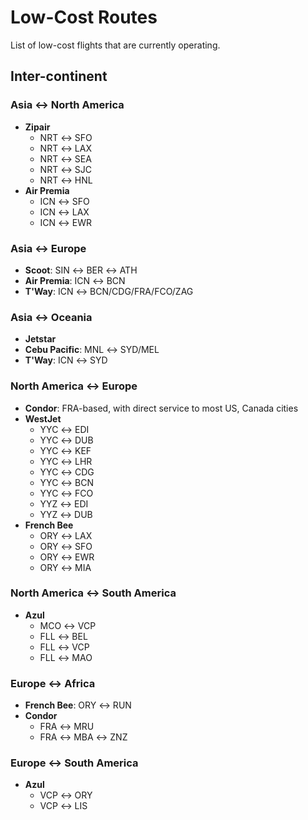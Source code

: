 # Low-Cost Routes

List of low-cost flights that are currently operating.

## Inter-continent

### Asia ↔︎ North America

- **Zipair**
  - NRT ↔︎ SFO
  - NRT ↔︎ LAX
  - NRT ↔︎ SEA
  - NRT ↔︎ SJC
  - NRT ↔︎ HNL
- **Air Premia**
  - ICN ↔︎ SFO
  - ICN ↔︎ LAX
  - ICN ↔︎ EWR

### Asia ↔︎ Europe

- **Scoot**: SIN ↔︎ BER ↔︎ ATH
- **Air Premia**: ICN ↔︎ BCN
- **T'Way**: ICN ↔︎ BCN/CDG/FRA/FCO/ZAG

### Asia ↔︎ Oceania

- **Jetstar**
- **Cebu Pacific**: MNL ↔︎ SYD/MEL
- **T'Way**: ICN ↔︎ SYD

### North America ↔︎ Europe

- **Condor**: FRA-based, with direct service to most US, Canada cities
- **WestJet**
  - YYC ↔︎ EDI
  - YYC ↔︎ DUB
  - YYC ↔︎ KEF
  - YYC ↔︎ LHR
  - YYC ↔︎ CDG
  - YYC ↔︎ BCN
  - YYC ↔︎ FCO
  - YYZ ↔︎ EDI
  - YYZ ↔︎ DUB
- **French Bee**
  - ORY ↔︎ LAX
  - ORY ↔︎ SFO
  - ORY ↔︎ EWR
  - ORY ↔︎ MIA

### North America ↔︎ South America

- **Azul**
  - MCO ↔︎ VCP
  - FLL ↔︎ BEL
  - FLL ↔︎ VCP
  - FLL ↔︎ MAO

### Europe ↔︎ Africa

- **French Bee**: ORY ↔︎ RUN
- **Condor**
  - FRA ↔︎ MRU
  - FRA ↔︎ MBA ↔︎ ZNZ

### Europe ↔︎ South America

- **Azul**
  - VCP ↔︎ ORY
  - VCP ↔︎ LIS
